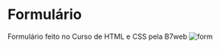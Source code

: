 # Formulário
Formulário feito no Curso de HTML e CSS pela B7web
![form](https://user-images.githubusercontent.com/87979358/209737273-fc1d3f2b-d194-4dd9-8c31-5aab8c7be802.png)
